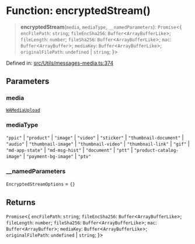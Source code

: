 # Function: encryptedStream()

> **encryptedStream**(`media`, `mediaType`, `__namedParameters`): `Promise`\<\{ `encFilePath`: `string`; `fileEncSha256`: `Buffer`\<`ArrayBufferLike`\>; `fileLength`: `number`; `fileSha256`: `Buffer`\<`ArrayBufferLike`\>; `mac`: `Buffer`\<`ArrayBuffer`\>; `mediaKey`: `Buffer`\<`ArrayBufferLike`\>; `originalFilePath`: `undefined` \| `string`; \}\>

Defined in: [src/Utils/messages-media.ts:374](https://github.com/Fokusdotid/bail/blob/546bbbb35e652e95f45982a71bee62b2c682e4eb/src/Utils/messages-media.ts#L374)

## Parameters

### media

[`WAMediaUpload`](../type-aliases/WAMediaUpload.md)

### mediaType

`"ppic"` | `"product"` | `"image"` | `"video"` | `"sticker"` | `"thumbnail-document"` | `"audio"` | `"thumbnail-image"` | `"thumbnail-video"` | `"thumbnail-link"` | `"gif"` | `"md-app-state"` | `"md-msg-hist"` | `"document"` | `"ptt"` | `"product-catalog-image"` | `"payment-bg-image"` | `"ptv"`

### \_\_namedParameters

`EncryptedStreamOptions` = `{}`

## Returns

`Promise`\<\{ `encFilePath`: `string`; `fileEncSha256`: `Buffer`\<`ArrayBufferLike`\>; `fileLength`: `number`; `fileSha256`: `Buffer`\<`ArrayBufferLike`\>; `mac`: `Buffer`\<`ArrayBuffer`\>; `mediaKey`: `Buffer`\<`ArrayBufferLike`\>; `originalFilePath`: `undefined` \| `string`; \}\>
